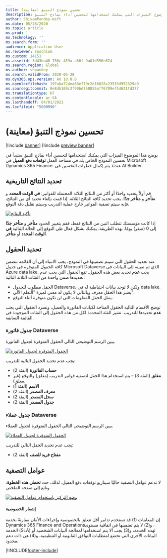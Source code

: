 ```yaml
---
title: تحسين نموذج التنبؤ (معاينة)
description: يوضح هذا الموضوع الميزات التي يمكنك استخدامها لتحسين أداء نماذج التنبؤ.
author: ShivamPandey-msft
ms.date: 05/28/2020
ms.topic: article
ms.prod: ''
ms.technology: ''
ms.search.form: ''
audience: Application User
ms.reviewer: roschlom
ms.custom: 14151
ms.assetid: 3d43ba40-780c-459a-a66f-9a01d556e674
ms.search.region: Global
ms.author: shpandey
ms.search.validFrom: 2020-05-28
ms.dyn365.ops.version: AX 10.0.8
ms.openlocfilehash: 197aba724ea68ef79c2d16028c23533d952329a9
ms.sourcegitcommit: 0e8db169c3f90bd750826af76709ef5d621fd377
ms.translationtype: HT
ms.contentlocale: ar-SA
ms.lasthandoff: 04/01/2021
ms.locfileid: "5809996"
---
```

# <a name="improve-the-prediction-model-preview"></a>تحسين نموذج التنبؤ (معاينة)

[!include [banner](../includes/banner.md)]
[!include [preview banner](../includes/preview-banner.md)]

يوضح هذا الموضوع الميزات التي يمكنك استخدامها لتحسين أداء نماذج التنبؤ. ستبدأ في تحسين النموذج الخاص بك في مساحة العمل **توقعات دفع العميل** في Microsoft Dynamics 365 Finance. عندئذ يتم إكمال خطوات التحسين في AI Builder.

## <a name="select-historical-outcomes"></a>تحديد النتائج التاريخية

قم أولاً بتحديد واحدًا أو أكثر من النتائج الثلاثة المحتملة للفواتير: **في الوقت المحدد** و **متأخر** و **متأخر جدًا**. يجب تحديد كافة النتائج الثلاثة. إذا قمت بإلغاء تحديد أي من النتائج، فإنه سيتم تصفية الفواتير خارج عملية التدريب وسيتم تقليل دقة التوقع.

[![تأكيد النتائج](./media/confirm-3-outcomes.png)](./media/confirm-3-outcomes.png)

إذا كانت مؤسستك تتطلب اثنين من النتائج فقط، فقم بتغيير الحدود **متأخر** و **متأخر جدًا** إلى 0 (صفر) يومًا. بهذه الطريقة، يمكنك بشكل فعال طي التوقع إلى الحالة الثنائية **في الوقت المحدد** أو **متأخر**.

## <a name="select-fields"></a>تحديد الحقول

عند تحديد الحقول التي سيتم تضمينها في النموذج، يجب الانتباه إلى أن القائمة تتضمن كافة الحقول المتوفرة في جدول Microsoft Dataverse الذي تم تعيينه إلى البيانات في Azure data lake. يجب **عدم** تحديد بعض هذه الحقول. تقع الحقول التي يجب عدم تحديدها ضمن واحدة من الفئات الثلاثة التالية:

- الحقل مطلوب للجدول Dataverse، ولكن لا توجد بيانات احتياطية له في data lake.
- يعتبر هذا الحقل معرف وبالتالي لا يكون له معنى لميزة "التعلم الآلي".
- يمثل الحقل المعلومات التي لن تكون متوفرة أثناء التوقع.

توضح الأقسام التالية الحقول المتاحة لكيانات الفاتورة والعميل، وتسرد الحقول التي يجب **عدم** تحديدها للتدريب. تشير الفئة المحددة لكل من هذه الحقول إلى الفئات الموجودة في القائمة السابقة.
 
### <a name="invoice-dataverse-table"></a>جدول فاتورة Dataverse

يبين الرسم التوضيحي التالي الحقول المتوفرة لجدول الفاتورة.

[![الحقول المتوفرة لجدول الفاتورة](./media/available-fields.png)](./media/available-fields.png)

يجب عدم تحديد الحقول التالية للتدريب:

- **حساب الفاتورة** (الفئة 2)
- **مغلق** (الفئة 3) – يتم استخدام هذا الحقل لتصفية فواتير التدريب (مغلق) والتوقع (غير مغلق).
- **الاسم** (الفئة 1)
- **معرف المصدر** (الفئة 2)
- **سجل المصدر** (الفئة 2)
- **جدول المصدر** (الفئة 2)

### <a name="customer-dataverse-table"></a>جدول عملاء Dataverse

يبين الرسم التوضيحي التالي الحقول المتوفرة لجدول العملاء.

[![الحقول المتوفرة لجدول العملاء](./media/related-entities.png)](./media/related-entities.png)

يجب عدم تحديد الحقل التالي للتدريب:

- **مفتاح فريد للصف** (الفئة 2)

## <a name="filters"></a>عوامل التصفية

لا تدعم عوامل التصفية حاليًا سيناريو توقعات دفع العميل. لذلك، حدد **تخطي هذه الخطوة**، وتابع إلى صفحة الملخص.

[![وضع التركيز باستخدام عوامل التصفية](./media/focus-model-with-filters.png)](./media/focus-model-with-filters.png)

#### <a name="privacy-notice"></a>إشعار الخصوصية
إن المعاينات (1) قد تستخدم تدابير أقل تتعلق بالخصوصية وإجراءات الأمان مقارنةً بخدمة Dynamics 365 Finance and Operations‏، و(2) لا يتم تضمينها في اتفاقية مستوى الخدمة (SLA) لهذه الخدمة، و(3) يجب ألا يتم استخدامها لمعالجة البيانات الشخصية أو البيانات الأخرى التي تخضع لمتطلبات التوافق القانونية أو التنظيمية، و(4) هي ذات دعم محدود.


[!INCLUDE[footer-include](../../includes/footer-banner.md)]